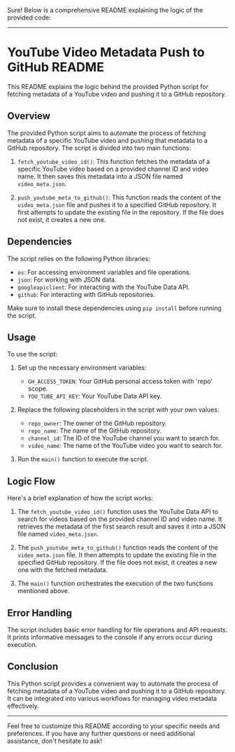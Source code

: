 Sure! Below is a comprehensive README explaining the logic of the provided code:

---

# YouTube Video Metadata Push to GitHub README

This README explains the logic behind the provided Python script for fetching metadata of a YouTube video and pushing it to a GitHub repository.

## Overview

The provided Python script aims to automate the process of fetching metadata of a specific YouTube video and pushing that metadata to a GitHub repository. The script is divided into two main functions:

1. `fetch_youtube_video_id()`: This function fetches the metadata of a specific YouTube video based on a provided channel ID and video name. It then saves this metadata into a JSON file named `video_meta.json`.

2. `push_youtube_meta_to_github()`: This function reads the content of the `video_meta.json` file and pushes it to a specified GitHub repository. It first attempts to update the existing file in the repository. If the file does not exist, it creates a new one.

## Dependencies

The script relies on the following Python libraries:

- `os`: For accessing environment variables and file operations.
- `json`: For working with JSON data.
- `googleapiclient`: For interacting with the YouTube Data API.
- `github`: For interacting with GitHub repositories.

Make sure to install these dependencies using `pip install` before running the script.

## Usage

To use the script:

1. Set up the necessary environment variables:
    - `GH_ACCESS_TOKEN`: Your GitHub personal access token with 'repo' scope.
    - `YOU_TUBE_API_KEY`: Your YouTube Data API key.

2. Replace the following placeholders in the script with your own values:
    - `repo_owner`: The owner of the GitHub repository.
    - `repo_name`: The name of the GitHub repository.
    - `channel_id`: The ID of the YouTube channel you want to search for.
    - `video_name`: The name of the YouTube video you want to search for.

3. Run the `main()` function to execute the script.

## Logic Flow

Here's a brief explanation of how the script works:

1. The `fetch_youtube_video_id()` function uses the YouTube Data API to search for videos based on the provided channel ID and video name. It retrieves the metadata of the first search result and saves it into a JSON file named `video_meta.json`.

2. The `push_youtube_meta_to_github()` function reads the content of the `video_meta.json` file. It then attempts to update the existing file in the specified GitHub repository. If the file does not exist, it creates a new one with the fetched metadata.

3. The `main()` function orchestrates the execution of the two functions mentioned above.

## Error Handling

The script includes basic error handling for file operations and API requests. It prints informative messages to the console if any errors occur during execution.

## Conclusion

This Python script provides a convenient way to automate the process of fetching metadata of a YouTube video and pushing it to a GitHub repository. It can be integrated into various workflows for managing video metadata effectively.

---

Feel free to customize this README according to your specific needs and preferences. If you have any further questions or need additional assistance, don't hesitate to ask!